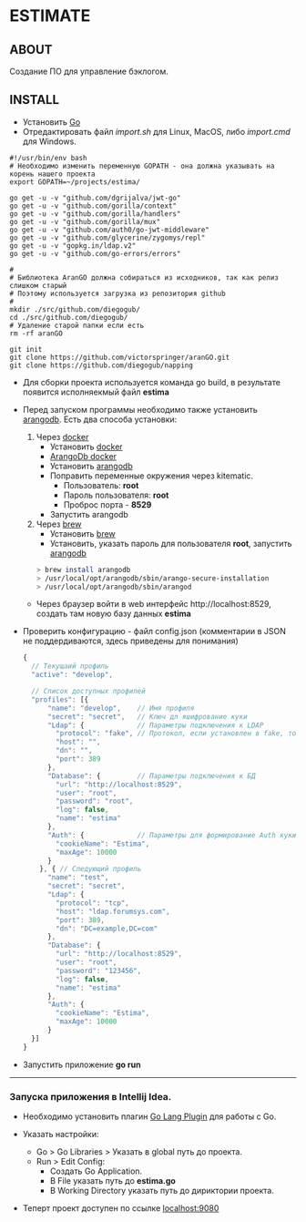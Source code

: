 # ESTIMATE

## ABOUT

Создание ПО для управление бэклогом.

## INSTALL

* Установить [Go](https://golang.org/)
* Отредактировать файл _import.sh_ для Linux, MacOS, либо _import.cmd_ для Windows.
```Shell
#!/usr/bin/env bash
# Необходимо изменить переменную GOPATH - она должна указывать на корень нашего проекта
export GOPATH=~/projects/estima/

go get -u -v "github.com/dgrijalva/jwt-go"
go get -u -v "github.com/gorilla/context"
go get -u -v "github.com/gorilla/handlers"
go get -u -v "github.com/gorilla/mux"
go get -u -v "github.com/auth0/go-jwt-middleware"
go get -u -v "github.com/glycerine/zygomys/repl"
go get -u -v "gopkg.in/ldap.v2"
go get -u -v "github.com/go-errors/errors"

#
# Библиотека AranGO должна собираться из исходников, так как релиз слишком старый
# Поэтому используется загрузка из репозитория github 
#
mkdir ./src/github.com/diegogub/
cd ./src/github.com/diegogub/
# Удаление старой папки если есть
rm -rf aranGO

git init
git clone https://github.com/victorspringer/aranGO.git
git clone https://github.com/diegogub/napping
```
* Для сборки проекта используется команда go build, в результате появится исполняекмый файл **estima**
* Перед запуском программы необходимо также установить [arangodb](https://www.arangodb.com). Есть два способа установки:
  1. Через [docker](https://www.docker.com/)
        * Установить [docker](https://www.docker.com/)
        * [ArangoDb docker](https://hub.docker.com/_/arangodb/)
        * Установить [arangodb](https://www.arangodb.com)
        * Поправить переменные окружения через kitematic.
          * Пользователь: **root**
          * Пароль пользователя: **root**
          * Проброс порта - **8529**
        * Запустить arangodb
  2. Через [brew](https://brew.sh/)
        * Установить [brew](https://brew.sh/)
        * Установить, указать пароль для пользователя **root**, запустить [arangodb](https://www.arangodb.com)
        ```bash
        > brew install arangodb
        > /usr/local/opt/arangodb/sbin/arango-secure-installation
        > /usr/local/opt/arangodb/sbin/arangod
        ```
    * Через браузер войти в web интерфейс http://localhost:8529, создать там новую базу данных **estima**
* Проверить конфигурацию - файл config.json (комментарии в JSON не поддердиваются, здесь приведены для понимания)
    ```javascript
    {
      // Текущаий профиль 
      "active": "develop",
    
      // Список доступных профилей
      "profiles": [{
          "name": "develop",    // Имя профиля
          "secret": "secret",   // Ключ дл яшифрование куки 
          "Ldap": {             // Параметры подключения к LDAP
            "protocol": "fake", // Протокол, если установлен в fake, то проверка пользователя в LDAP не производится
            "host": "",
            "dn": "",
            "port": 389
          },
          "Database": {         // Параметры подключения к БД
            "url": "http://localhost:8529",
            "user": "root",
            "password": "root",
            "log": false,
            "name": "estima"
          },
          "Auth": {             // Параметры для формирование Auth куки
            "cookieName": "Estima",
            "maxAge": 10000
          }
        }, { // Следующий профиль
          "name": "test",
          "secret": "secret",
          "Ldap": {
            "protocol": "tcp",
            "host": "ldap.forumsys.com",
            "port": 389,
            "dn": "DC=example,DC=com"
          },
          "Database": {
            "url": "http://localhost:8529",
            "user": "root",
            "password": "123456",
            "log": false,
            "name": "estima"
          },
          "Auth": {
            "cookieName": "Estima",
            "maxAge": 10000
          }
      }]
    }
    ```

* Запустить приложение **go run**

----

### Запуска приложения в Intellij Idea.

 * Необходимо установить плагин [Go Lang Plugin](https://plugins.jetbrains.com/plugin/5047) для работы с Go.
 * Указать настройки:
    * Go > Go Libraries > Указать в global путь до проекта.
    * Run > Edit Config:
      * Создать Go Application.
      * В File указать путь до **estima.go**
      * В Working Directory указать путь до дириктории проекта.
      
* Теперт проект доступен по ссылке [localhost:9080](http://localhost:9080/)
